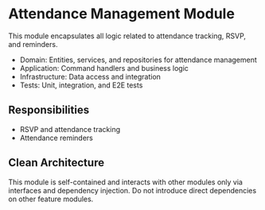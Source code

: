# Attendance Management Module

This module encapsulates all logic related to attendance tracking, RSVP, and reminders.

- Domain: Entities, services, and repositories for attendance management
- Application: Command handlers and business logic
- Infrastructure: Data access and integration
- Tests: Unit, integration, and E2E tests

## Responsibilities
- RSVP and attendance tracking
- Attendance reminders

## Clean Architecture
This module is self-contained and interacts with other modules only via interfaces and dependency injection. Do not introduce direct dependencies on other feature modules. 